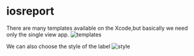 # iosreport
There are many templates available on the Xcode,but basically we need only the single view app.
![templates](https://user-images.githubusercontent.com/75902849/106766736-24512000-6608-11eb-9b62-5a78a1556c8c.jpg)

We can also choose the style of the label
![style](https://user-images.githubusercontent.com/75902849/106768036-865e5500-6609-11eb-97cf-568565ecfd05.jpg)
